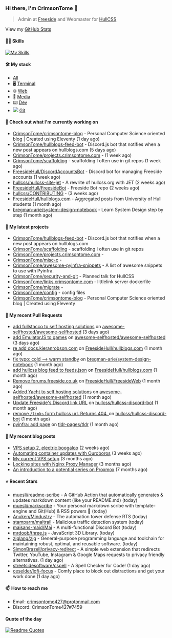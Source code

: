 ### Hi there, I'm CrimsonTome 👋

> Admin at [Freeside](https://freeside.co.uk) and Webmaster for [HullCSS](https://hullcss.org)

View my [GitHub Stats](/pages/stats.md)

#### 🤹🏻 Skills

[![My Skills](https://skillicons.dev/icons?i=git,docker,vim,bash,cs,github,linux,py,latex)](https://skillicons.dev)

#### 🛠 My stack

- [All](https://github.com/stars/CrimsonTome/lists/my-stack)
- 🖥️ [Terminal](https://github.com/stars/CrimsonTome/lists/terminal)
- 🌐 [Web](https://github.com/stars/CrimsonTome/lists/web)
- 📔 [Media](https://github.com/stars/CrimsonTome/lists/media)
- ⌨️ [Dev](https://github.com/stars/CrimsonTome/lists/dev)
- <img src="https://img.icons8.com/external-those-icons-fill-those-icons/24/000000/external-Git-social-media-those-icons-fill-those-icons.png"/> [Git](https://github.com/stars/CrimsonTome/lists/git)
  
#### 👷 Check out what I'm currently working on

- [CrimsonTome/crimsontome-blog](https://github.com/CrimsonTome/crimsontome-blog) - Personal Computer Science oriented blog | Created using Eleventy (1 day ago)
- [CrimsonTome/hullblogs-feed-bot](https://github.com/CrimsonTome/hullblogs-feed-bot) - Discord.js bot that notifies when a new post appears on hullblogs.com (5 days ago)
- [CrimsonTome/projects.crimsontome.com](https://github.com/CrimsonTome/projects.crimsontome.com) -  (1 week ago)
- [CrimsonTome/scaffolding](https://github.com/CrimsonTome/scaffolding) - scaffolding I often use in git repos (1 week ago)
- [FreesideHull/DiscordAccountsBot](https://github.com/FreesideHull/DiscordAccountsBot) - Discord bot for managing Freeside accounts (1 week ago)
- [hullcss/hullcss-site-jet](https://github.com/hullcss/hullcss-site-jet) - A rewrite of hullcss.org with JET (2 weeks ago)
- [FreesideHull/FreesideBot](https://github.com/FreesideHull/FreesideBot) - Freeside Bot repo (2 weeks ago)
- [hullcss/CONTRIBUTING](https://github.com/hullcss/CONTRIBUTING) -  (3 weeks ago)
- [FreesideHull/hullblogs.com](https://github.com/FreesideHull/hullblogs.com) - Aggregated posts from University of Hull students (1 month ago)
- [bregman-arie/system-design-notebook](https://github.com/bregman-arie/system-design-notebook) - Learn System Design step by step (1 month ago)

#### 🌱 My latest projects

- [CrimsonTome/hullblogs-feed-bot](https://github.com/CrimsonTome/hullblogs-feed-bot) - Discord.js bot that notifies when a new post appears on hullblogs.com
- [CrimsonTome/scaffolding](https://github.com/CrimsonTome/scaffolding) - scaffolding I often use in git repos
- [CrimsonTome/projects.crimsontome.com](https://github.com/CrimsonTome/projects.crimsontome.com) - 
- [CrimsonTome/misc-c](https://github.com/CrimsonTome/misc-c) - 
- [CrimsonTome/awesome-pyinfra-snippets](https://github.com/CrimsonTome/awesome-pyinfra-snippets) - A list of awesome snippets to use with Pyinfra.
- [CrimsonTome/security-and-git](https://github.com/CrimsonTome/security-and-git) - Planned talk for HullCSS
- [CrimsonTome/links.crimsontome.com](https://github.com/CrimsonTome/links.crimsontome.com) - littlelink server dockerfile
- [CrimsonTome/migrate](https://github.com/CrimsonTome/migrate) - 
- [CrimsonTome/config](https://github.com/CrimsonTome/config) - config files
- [CrimsonTome/crimsontome-blog](https://github.com/CrimsonTome/crimsontome-blog) - Personal Computer Science oriented blog | Created using Eleventy

#### 🔨 My recent Pull Requests

- [add fullstacco to self hosting solutions](https://github.com/awesome-selfhosted/awesome-selfhosted/pull/3292) on [awesome-selfhosted/awesome-selfhosted](https://github.com/awesome-selfhosted/awesome-selfhosted) (3 days ago)
- [add EmulatorJS to games](https://github.com/awesome-selfhosted/awesome-selfhosted/pull/3291) on [awesome-selfhosted/awesome-selfhosted](https://github.com/awesome-selfhosted/awesome-selfhosted) (3 days ago)
- [re add docs.kieranrobson.com](https://github.com/FreesideHull/hullblogs.com/pull/9) on [FreesideHull/hullblogs.com](https://github.com/FreesideHull/hullblogs.com) (1 month ago)
- [fix typo: cold --&gt; warm standby](https://github.com/bregman-arie/system-design-notebook/pull/1) on [bregman-arie/system-design-notebook](https://github.com/bregman-arie/system-design-notebook) (1 month ago)
- [add hullcss blog feed to feeds.json](https://github.com/FreesideHull/hullblogs.com/pull/6) on [FreesideHull/hullblogs.com](https://github.com/FreesideHull/hullblogs.com) (1 month ago)
- [Remove forums.freeside.co.uk](https://github.com/FreesideHull/FreesideWeb/pull/6) on [FreesideHull/FreesideWeb](https://github.com/FreesideHull/FreesideWeb) (1 month ago)
- [Added Yacht to self hosting solutions](https://github.com/awesome-selfhosted/awesome-selfhosted/pull/3187) on [awesome-selfhosted/awesome-selfhosted](https://github.com/awesome-selfhosted/awesome-selfhosted) (1 month ago)
- [Update Freeside&#39;s Discord link URL](https://github.com/hullcss/hullcss-discord-bot/pull/2) on [hullcss/hullcss-discord-bot](https://github.com/hullcss/hullcss-discord-bot) (1 month ago)
- [remove `/links` form hullcss url. Returns 404. ](https://github.com/hullcss/hullcss-discord-bot/pull/1) on [hullcss/hullcss-discord-bot](https://github.com/hullcss/hullcss-discord-bot) (1 month ago)
- [pyinfra: add page](https://github.com/tldr-pages/tldr/pull/8238) on [tldr-pages/tldr](https://github.com/tldr-pages/tldr) (1 month ago)

#### 📜 My recent blog posts

- [VPS setup 2, electric boogaloo](https://blog.crimsontome.com/posts/VPS-setup-2-electric-boogaloo/) (2 weeks ago)
- [Automating container updates with Ouroboros](https://blog.crimsontome.com/posts/automating-container-updates-with-ouroboros/) (3 weeks ago)
- [My current VPS setup](https://blog.crimsontome.com/posts/my-current-vps-setup/) (3 months ago)
- [Locking sites with Nginx Proxy Manager](https://blog.crimsontome.com/posts/locking-sites-with-nginx-proxy-manager/) (3 months ago)
- [An introduction to a potential series on Proxmox](https://blog.crimsontome.com/posts/PVE/) (7 months ago)


#### ⭐ Recent Stars

- [muesli/readme-scribe](https://github.com/muesli/readme-scribe) - A GitHub Action that automatically generates &amp; updates markdown content (like your README.md) (today)
- [muesli/markscribe](https://github.com/muesli/markscribe) - Your personal markdown scribe with template-engine and Git(Hub) &amp; RSS powers 📜 (today)
- [Anuken/Mindustry](https://github.com/Anuken/Mindustry) - The automation tower defense RTS (today)
- [stamparm/maltrail](https://github.com/stamparm/maltrail) - Malicious traffic detection system (today)
- [maisans-maid/Mai](https://github.com/maisans-maid/Mai) - A multi-functional Discord Bot (today)
- [mrdoob/three.js](https://github.com/mrdoob/three.js) - JavaScript 3D Library. (today)
- [ziglang/zig](https://github.com/ziglang/zig) - General-purpose programming language and toolchain for maintaining robust, optimal, and reusable software. (today)
- [SimonBrazell/privacy-redirect](https://github.com/SimonBrazell/privacy-redirect) - A simple web extension that redirects Twitter, YouTube, Instagram &amp; Google Maps requests to privacy friendly alternatives. (1 day ago)
- [streetsidesoftware/cspell](https://github.com/streetsidesoftware/cspell) - A Spell Checker for Code! (1 day ago)
- [ceselder/lofi-focus](https://github.com/ceselder/lofi-focus) - Comfy place to block out distractions and get your work done (1 day ago)


#### 📫 How to reach me

- Email: crimsontome427@protonmail.com
- Discord: CrimsonTome427#7459

#### Quote of the day

[![Readme Quotes](https://quotes-github-readme.vercel.app/api?type=horizontal&theme=dark)](https://github.com/piyushsuthar/github-readme-quotes)
<br>
